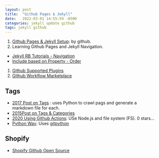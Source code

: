 ```yaml
---
layout: post
title:  "Github Pages & Jekyll"
date:   2022-03-01 14:55:59 -0500
categories: jekyll update github
tags: jekyll github
---
```

1. [Github Pages & Jekyll Setup](https://docs.github.com/en/pages/setting-up-a-github-pages-site-with-jekyll): by github.
1. Learning Github Pages and Jekyll Navigation.
  - [Jekyll RB Tutorials - Navigation](https://jekyllrb.com/tutorials/navigation/)
  - [Include based on Property - Order](https://jekyllrb.com/tutorials/navigation/)
1. [Github Supported Plugins](https://docs.github.com/en/pages/setting-up-a-github-pages-site-with-jekyll/about-github-pages-and-jekyll#plugins)
1. [Github Workflow Marketplace](https://github.com/marketplace/)

## Tags
- [2017 Post on Tags](http://longqian.me/2017/02/09/github-jekyll-tag/) : uses Python to crawl pags and generate a markdown file for each.
- [2015Post on Tags & Categories](https://codinfox.github.io/dev/2015/03/06/use-tags-and-categories-in-your-jekyll-based-github-pages/)
- [2020 Using Github Actions](https://www.joehxblog.com/github-actions-tag-page-generator-for-jekyll-blogs/): USe Node.js and file system (FS).  0 stars...
- [Python Way](https://arturomoncadatorres.com/automatically-generating-tag-posts-for-github-pages-using-jekyll/): Uses [gitpython](gitpython.readthedocs.io)

## Shopify
- [Shopify Github Open Source](https://shopify.github.io/)
